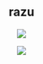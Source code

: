 <h2 align="center">razu</h2>

<p align="center">
    <a href="https://github.com/rqzu">
        <img src="https://discord-readme.vercel.app/api/954616073876013056"/>
    </a>
</p>

<p align="center">
  <img src="https://github-readme-stats.vercel.app/api/?username=rqzu&title_color=4F8CC9&text_color=9f9f9f&show_icons=true&bg_color=00000000&hide_border=true&icon_color=4F8CC9&hide_title=true&count_private=true" />
</p>
